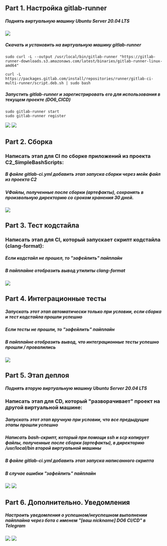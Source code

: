 ## Part 1. Настройка gitlab-runner
##### Поднять виртуальную машину Ubuntu Server 20.04 LTS
![](screenshots/1.1.png)
##### Скачать и установить на виртуальную машину gitlab-runner
``` brew
sudo curl -L --output /usr/local/bin/gitlab-runner "https://gitlab-runner-downloads.s3.amazonaws.com/latest/binaries/gitlab-runner-linux-amd64"

curl -L https://packages.gitlab.com/install/repositories/runner/gitlab-ci-multi-runner/script.deb.sh | sudo bash
```
##### Запустить gitlab-runner и зарегистрировать его для использования в текущем проекте (DO6_CICD)
``` brew
sudo gitlab-runner start
sudo gitlab-runner register
```
![](screenshots/1.2.png)
![](screenshots/1.3.png)
## Part 2. Сборка
### Написать этап для CI по сборке приложений из проекта C2_SimpleBashScripts:
##### В файле gitlab-ci.yml добавить этап запуска сборки через мейк файл из проекта C2
##### VФайлы, полученные после сборки (артефакты), сохранять в произвольную директорию со сроком хранения 30 дней.
![](screenshots/2.1.png)
## Part 3. Тест кодстайла
### Написать этап для CI, который запускает скрипт кодстайла (clang-format):
##### Если кодстайл не прошел, то "зафейлить" пайплайн
##### В пайплайне отобразить вывод утилиты clang-format
![](screenshots/3.1.png) 
## Part 4. Интеграционные тесты
##### Запускать этот этап автоматически только при условии, если сборка и тест кодстайла прошли успешно
##### Если тесты не прошли, то "зафейлить" пайплайн
##### В пайплайне отобразить вывод, что интеграционные тесты успешно прошли / провалились
![](screenshots/4.1.png)
## Part 5. Этап деплоя
##### Поднять вторую виртуальную машину Ubuntu Server 20.04 LTS
### Написать этап для CD, который "разворачивает" проект на другой виртуальной машине:
##### Запускать этот этап вручную при условии, что все предыдущие этапы прошли успешно
##### Написать bash-скрипт, который при помощи ssh и scp копирует файлы, полученные после сборки (артефакты), в директорию /usr/local/bin второй виртуальной машины
##### В файле gitlab-ci.yml добавить этап запуска написанного скрипта
##### В случае ошибки "зафейлить" пайплайн
![](screenshots/5.1.png)
![](screenshots/5.2.png)
## Part 6. Дополнительно. Уведомления
##### Настроить уведомления о успешном/неуспешном выполнении пайплайна через бота с именем "[ваш nickname] DO6 CI/CD" в Telegram
![](screenshots/6.1.png)
![](screenshots/6.2.png)